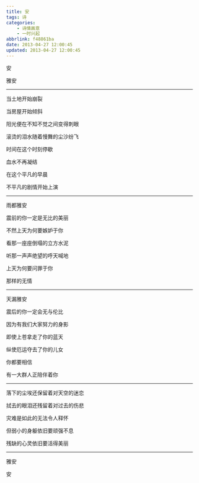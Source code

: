 ```yaml
---
title: 安
tags: 诗
categories: 
    - 诗情画意
    - 一时兴起
abbrlink: f48861ba
date: 2013-04-27 12:00:45
updated: 2013-04-27 12:00:45
---
```

安

雅安

***

当土地开始崩裂

当房屋开始倾斜

阳光便在不知不觉之间变得刺眼

滚烫的泪水随着慢舞的尘沙纷飞

时间在这个时刻停歇

血水不再凝结

在这个平凡的早晨

不平凡的剧情开始上演

***

雨都雅安

震前的你一定是无比的美丽

不然上天为何要嫉妒于你

看那一座座倒塌的立方水泥

听那一声声绝望的呼天喊地

上天为何要问罪于你

那样的无情

***

天漏雅安

震后的你一定会无与伦比

因为有我们大家努力的身影

即使上苍拿走了你的蓝天

纵使厄运夺去了你的儿女

你都要相信

有一大群人正陪伴着你

***

落下的尘埃还保留着对天空的迷恋

拭去的眼泪还残留着对过去的伤悲

灾难是如此的无法令人释怀

但弱小的身躯依旧要顽强不息

残缺的心灵依旧要活得美丽

***

雅安

安